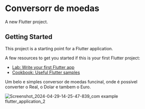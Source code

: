 # Conversorr de moedas

A new Flutter project.

## Getting Started

This project is a starting point for a Flutter application.

A few resources to get you started if this is your first Flutter project:

- [Lab: Write your first Flutter app](https://docs.flutter.dev/get-started/codelab)
- [Cookbook: Useful Flutter samples](https://docs.flutter.dev/cookbook)

Um belo e simples conversor de moedas funcinal, onde é possivel converter o Real, o Dolar e tambem o Euro.

![Screenshot_2024-04-29-14-25-47-839_com example flutter_application_2](https://github.com/PietroMena/ConversorDeMoedas/assets/133895281/ced41d48-af42-4f2d-b91d-ff05c0c68a38)
